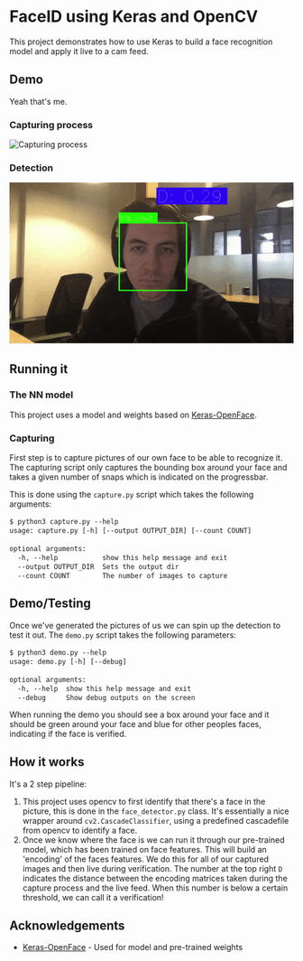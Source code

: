 # FaceID using Keras and OpenCV

This project demonstrates how to use Keras to build a face recognition model and apply it live to a cam feed.

## Demo
Yeah that's me.

### Capturing process
![Capturing process](./screenshots/capture-process.gif "The Capturing process")

### Detection
![Detection](./screenshots/demo.gif "Detection")

## Running it

### The NN model
This project uses a model and weights based on [Keras-OpenFace](https://github.com/iwantooxxoox/Keras-OpenFace).

### Capturing
First step is to capture pictures of our own face to be able to recognize it. The capturing script only captures the bounding box around your face and takes a given number of snaps which is indicated on the progressbar.

This is done using the `capture.py` script which takes the following arguments:

```
$ python3 capture.py --help
usage: capture.py [-h] [--output OUTPUT_DIR] [--count COUNT]

optional arguments:
  -h, --help           show this help message and exit
  --output OUTPUT_DIR  Sets the output dir
  --count COUNT        The number of images to capture
```

## Demo/Testing
Once we've generated the pictures of us we can spin up the detection to test it out. The `demo.py` script takes the following parameters:

```
$ python3 demo.py --help
usage: demo.py [-h] [--debug]

optional arguments:
  -h, --help  show this help message and exit
  --debug     Show debug outputs on the screen
```

When running the demo you should see a box around your face and it should be green around your face and blue for other peoples faces, indicating if the face is verified.

## How it works

It's a 2 step pipeline:

1. This project uses opencv to first identify that there's a face in the picture, this is done in the `face_detector.py` class. It's essentially a nice wrapper around `cv2.CascadeClassifier`, using a predefined cascadefile from opencv to identify a face.
2. Once we know where the face is we can run it through our pre-trained model, which has been trained on face features. This will build an 'encoding' of the faces features. We do this for all of our captured images and then live during verification. The number at the top right `D` indicates the distance between the encoding matrices taken during the capture process and the live feed. When this number is below a certain threshold, we can call it a verification!




## Acknowledgements

* [Keras-OpenFace](https://github.com/iwantooxxoox/Keras-OpenFace) - Used for model and pre-trained weights